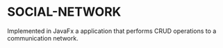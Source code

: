 # SOCIAL-NETWORK
Implemented in JavaFx a application that performs CRUD operations to a communication network.
